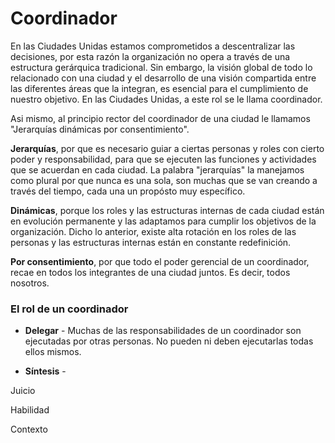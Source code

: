 
# Coordinador
En las Ciudades Unidas estamos comprometidos a descentralizar las decisiones, por esta razón la organización no opera a través de una estructura gerárquica tradicional. Sin embargo, la visión global de todo lo relacionado con una ciudad y el desarrollo de una visión compartida entre las diferentes áreas que la integran, es esencial para el cumplimiento de nuestro objetivo. En las Ciudades Unidas, a este rol se le llama coordinador. 

Asi mismo, al principio rector del coordinador de una ciudad le llamamos "Jerarquías dinámicas por consentimiento".

**Jerarquías**, por que es necesario guiar a ciertas personas y roles con cierto poder y responsabilidad, para que se ejecuten las funciones y actividades que se acuerdan en cada ciudad. La palabra "jerarquías" la manejamos como plural por que nunca es una sola, son muchas que se van creando a través del tiempo, cada una un propósto muy específico.

**Dinámicas**, porque los roles y las estructuras internas de cada ciudad están en evolución permanente y las adaptamos para cumplir los objetivos de la organización. Dicho lo anterior, existe alta rotación en los roles de las personas y las estructuras internas están en constante redefinición. 

**Por consentimiento**, por que todo el poder gerencial de un coordinador, recae en todos los integrantes de una ciudad juntos. Es decir, todos nosotros.

### El rol de un coordinador

* **Delegar** - Muchas de las responsabilidades de un coordinador son ejecutadas por otras personas. No pueden ni deben ejecutarlas todas ellos mismos.

* **Síntesis** - 

Juicio

Habilidad

Contexto

